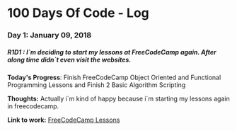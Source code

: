# 100 Days Of Code - Log

### Day 1: January 09, 2018
##### R1D1 : I\`m deciding to start my lessons at FreeCodeCamp again. After along time didn\`t even visit the websites.

**Today's Progress**: Finish FreeCodeCamp Object Oriented and Functional Programming Lessons and Finish 2 Basic Algorithm Scripting

**Thoughts:** Actually i\`m kind of happy because i\`m starting my lessons again in freecodecamp.

**Link to work:** [FreeCodeCamp Lessons](https://www.freecodecamp.org/challenges/factorialize-a-number)
